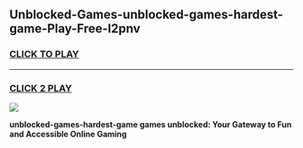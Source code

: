 
## Unblocked-Games-unblocked-games-hardest-game-Play-Free-l2pnv
<h3>
<a href="https://premium76.site?title=unblocked-games-hardest-game&ref=19M">CLICK TO PLAY</a></h3>
<hr>

<h3>
<a href="https://premium76.site?title=unblocked-games-hardest-game&ref=19M">CLICK 2 PLAY</a>
  
</h3>

<a href="https://premium76.site?title=unblocked-games-hardest-game&ref=19M"><img src="https://clearcache.store/games.png"></a>


**unblocked-games-hardest-game games unblocked: Your Gateway to Fun and Accessible Online Gaming**
